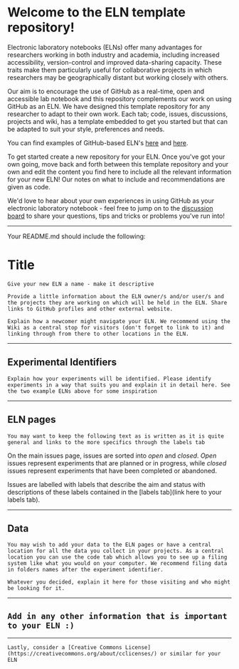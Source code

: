 # Welcome to the ELN template repository!

Electronic laboratory notebooks (ELNs) offer many advantages for researchers working in both industry and academia, including increased accessibility, version-control and improved data-sharing capacity. These traits make them particularly useful for collaborative projects in which researchers may be geographically distant but working closely with others.

Our aim is to encourage the use of GitHub as a real-time, open and accessible lab notebook and this repository complements our work on using GitHub as an ELN. We have designed this template repository for any researcher to adapt to their own work. Each tab; code, issues, discussions, projects and wiki, has a template embedded to get you started but that can be adapted to suit your style, preferences and needs. 

You can find examples of GitHub-based ELN's [here](https://github.com/KlementineJBS/USYD_PhD_ELN) and [here](https://github.com/TheBreakingGoodProject/ELN-Kymberley-Scroggie).

To get started create a new repository for your ELN. Once you've got your own going, move back and forth between this template repository and your own and edit the content you find here to include all the relevant information for your new ELN! Our notes on what to include and recommendations are given as code.

We'd love to hear about your own experiences in using GitHub as your electronic laboratory notebook - feel free to jump on to the [discussion board](https://github.com/TheBreakingGoodProject/ELN-Templates/discussions/2) to share your questions, tips and tricks or problems you've run into!

---
Your README.md should include the following:

# Title 
`Give your new ELN a name - make it descriptive`

`Provide a little information about the ELN owner/s and/or user/s and the projects they are working on which will be held in the ELN. Share links to GitHub profiles and other external website.`

`Explain how a newcomer might navigate your ELN. We recommend using the Wiki as a central stop for visitors (don't forget to link to it) and linking through from there to other locations in the ELN.`

---
## Experimental Identifiers

`Explain how your experiments will be identified. Please identify experiments in a way that suits you and explain it in detail here. See the two example ELNs above for some inspiration`

---
## ELN pages

`You may want to keep the following text as is written as it is quite general and links to the more specifics through the labels tab`

On the main issues page, issues are sorted into _open_ and _closed_. _Open_ issues represent experiments that are planned or in progress, while _closed_ issues represent experiments that have been completed or abandoned.

Issues are labelled with labels that describe the aim and status with descriptions of these labels contained in the [labels tab](link here to your labels tab).

---
## Data

`You may wish to add your data to the ELN pages or have a central location for all the data you collect in your projects. As a central location you can use the code tab which allows you to see up a filing system like what you would on your computer. We recommend filing data in folders names after the experiment identifier.`

`Whatever you decided, explain it here for those visiting and who might be looking for it.`

---
## `Add in any other information that is important to your ELN :)`

---

`Lastly, consider a [Creative Commons License](https://creativecommons.org/about/cclicenses/) or similar for your ELN`

